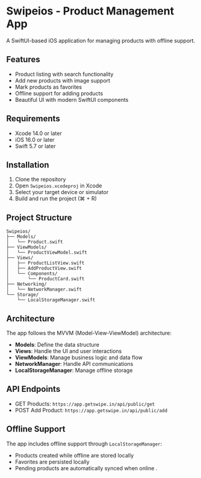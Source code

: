 # Swipeios - Product Management App

A SwiftUI-based iOS application for managing products with offline support.

## Features

- Product listing with search functionality
- Add new products with image support
- Mark products as favorites
- Offline support for adding products
- Beautiful UI with modern SwiftUI components

## Requirements

- Xcode 14.0 or later
- iOS 16.0 or later
- Swift 5.7 or later

## Installation

1. Clone the repository
2. Open `Swipeios.xcodeproj` in Xcode
3. Select your target device or simulator
4. Build and run the project (⌘ + R)

## Project Structure

```
Swipeios/
├── Models/
│   └── Product.swift
├── ViewModels/
│   └── ProductViewModel.swift
├── Views/
│   ├── ProductListView.swift
│   ├── AddProductView.swift
│   └── Components/
│       └── ProductCard.swift
├── Networking/
│   └── NetworkManager.swift
└── Storage/
    └── LocalStorageManager.swift
```

## Architecture

The app follows the MVVM (Model-View-ViewModel) architecture:
- **Models**: Define the data structure
- **Views**: Handle the UI and user interactions
- **ViewModels**: Manage business logic and data flow
- **NetworkManager**: Handle API communications
- **LocalStorageManager**: Manage offline storage

## API Endpoints

- GET Products: `https://app.getswipe.in/api/public/get`
- POST Add Product: `https://app.getswipe.in/api/public/add`

## Offline Support

The app includes offline support through `LocalStorageManager`:
- Products created while offline are stored locally
- Favorites are persisted locally
- Pending products are automatically synced when online
.
